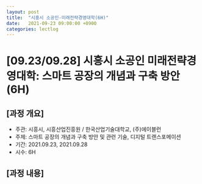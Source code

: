 ```yaml
---
layout: post
title:  "시흥시 소공인-미래전략경영대학(6H)"
date:   2021-09-23 09:00:00 +0900
categories: lectlog
---
```


# [09.23/09.28] 시흥시 소공인 미래전략경영대학: 스마트 공장의 개념과 구축 방안(6H)

## [과정 개요]

* 주관: 시흥시, 시흥산업진흥원 / 한국산업기술대학교, (주)에이블런
* 주제: 스마트 공장의 개념과 구축 방안 및 관련 기술, 디지털 트랜스포메이션
* 기간: 2021.09.23, 2021.09.28
* 시수: 6H

## [과정 내용]


